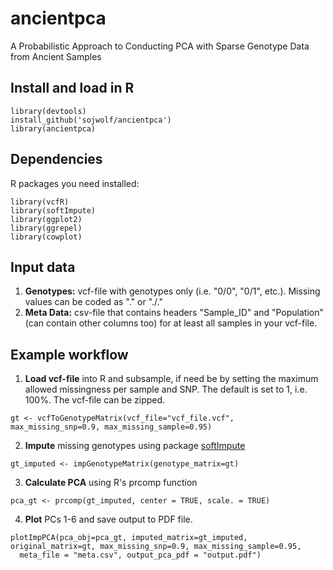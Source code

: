 # ancientpca
A Probabilistic Approach to Conducting PCA with Sparse Genotype Data from Ancient Samples

## Install and load in R

```
library(devtools)
install_github('sojwolf/ancientpca')
library(ancientpca)
```

## Dependencies

R packages you need installed:
```
library(vcfR)
library(softImpute)
library(ggplot2)
library(ggrepel)
library(cowplot)
```

## Input data

1. **Genotypes:** vcf-file with genotypes only (i.e. "0/0", "0/1", etc.). Missing values can be coded as "." or "./."
2. **Meta Data:** csv-file that contains headers "Sample_ID" and "Population" (can contain other columns too) for at least all samples in your vcf-file.


## Example workflow

1. **Load vcf-file** into R and subsample, if need be by setting the maximum allowed missingness per sample and SNP. The default is set to 1, i.e. 100%. The vcf-file can be zipped.

```
gt <- vcfToGenotypeMatrix(vcf_file="vcf_file.vcf", max_missing_snp=0.9, max_missing_sample=0.95)
```

2. **Impute** missing genotypes using package [softImpute](https://web.stanford.edu/~hastie/swData/softImpute/vignette.html)

```
gt_imputed <- impGenotypeMatrix(genotype_matrix=gt)
```

3. **Calculate PCA** using R's prcomp function

```
pca_gt <- prcomp(gt_imputed, center = TRUE, scale. = TRUE)
```

4. **Plot** PCs 1-6 and save output to PDF file.

```
plotImpPCA(pca_obj=pca_gt, imputed_matrix=gt_imputed, original_matrix=gt, max_missing_snp=0.9, max_missing_sample=0.95,
  meta_file = "meta.csv", output_pca_pdf = "output.pdf")
```
